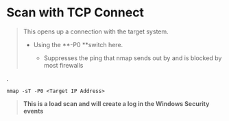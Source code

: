 # Scan with TCP Connect

> This opens up a connection with the target system.
>
> * Using the **-P0 **switch here.
>
>   * Suppresses the ping that nmap sends out by and is blocked by most firewalls

.

```
nmap -sT -P0 <Target IP Address>
```

> **This is a load scan and will create a log in the Windows Security events**



